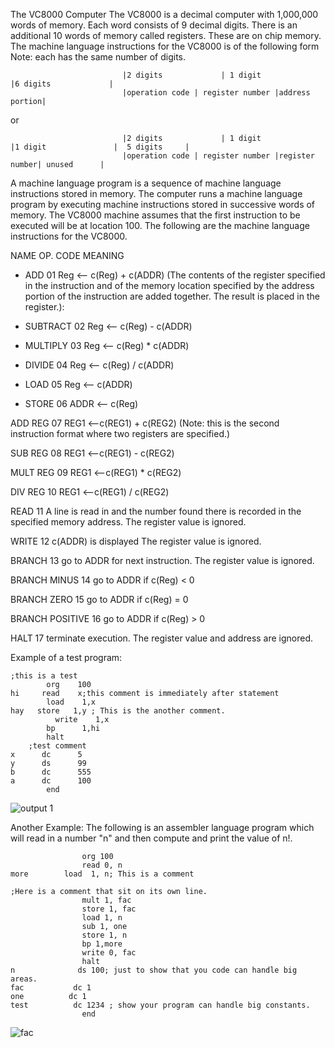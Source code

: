 The VC8000 Computer
The VC8000 is a decimal computer with 1,000,000 words of memory. Each word consists of 9 decimal digits. There is an additional 10 words of memory called registers. These are on chip memory.  The machine language instructions for the VC8000 is of the following form  Note: each has the same number of digits.

 

                             |2 digits             | 1 digit                 |6 digits             |
                             |operation code | register number |address portion|  

or

                             |2 digits             | 1 digit                 |1 digit               |  5 digits     |
                             |operation code | register number |register number| unused      |

 A machine language program is a sequence of machine language instructions stored in memory. The computer runs a machine language program by executing machine instructions stored in successive words of memory. The VC8000 machine assumes that the first instruction to be executed will be at location 100. The following are the machine language instructions for the VC8000.

NAME           OP. CODE     MEANING

- ADD                     01           Reg <-- c(Reg) + c(ADDR)   (The contents of the register specified in the instruction and of the memory location specified by the address portion of the instruction are added together. The result is placed in the register.):

- SUBTRACT         02            Reg <-- c(Reg) - c(ADDR)

- MULTIPLY           03            Reg <-- c(Reg) * c(ADDR)

- DIVIDE                 04            Reg <-- c(Reg) / c(ADDR)

- LOAD                   05            Reg <-- c(ADDR)

- STORE                06            ADDR <-- c(Reg)

ADD REG            07            REG1 <--c(REG1) + c(REG2)   (Note: this is the second instruction format where two registers are specified.)

SUB REG            08            REG1 <--c(REG1) - c(REG2)  

MULT REG          09            REG1 <--c(REG1) * c(REG2)  

DIV REG              10            REG1 <--c(REG1) / c(REG2)  

READ                   11            A line is read in and the number found there is recorded in the specified memory address.  The register value is ignored.

WRITE                 12            c(ADDR) is displayed  The register value is ignored.

BRANCH              13           go to ADDR for next instruction.  The register value is ignored.

BRANCH MINUS  14          go to ADDR if c(Reg) < 0

BRANCH ZERO    15          go to ADDR if c(Reg) = 0

BRANCH POSITIVE 16       go to ADDR if c(Reg) > 0

HALT                    17           terminate execution.  The register value and address are ignored.

Example of a test program:
```
;this is a test
        org    100
hi     read    x;this comment is immediately after statement
        load    1,x
hay   store   1,y ; This is the another comment.
          write    1,x
        bp      1,hi
        halt
    ;test comment
x      dc      5
y      ds      99
b      dc      555
a      dc      100
        end
```
![output 1](https://user-images.githubusercontent.com/94247776/169140270-c3494ba8-21a7-4a3d-9505-ce44abc7bf8e.png)


Another Example: 
The following is an assembler language program which will read in a number "n" and then compute and print the value of n!.
 
```
                org 100
                read 0, n
more        load  1, n; This is a comment

;Here is a comment that sit on its own line.
                mult 1, fac
                store 1, fac
                load 1, n
                sub 1, one
                store 1, n
                bp 1,more
                write 0, fac
                halt
n              ds 100; just to show that you code can handle big areas.
fac           dc 1
one          dc 1
test          dc 1234 ; show your program can handle big constants.
                end
```                
![fac](https://user-images.githubusercontent.com/94247776/169140545-1538dce6-ea03-48f0-923a-621482f56799.png)



      
